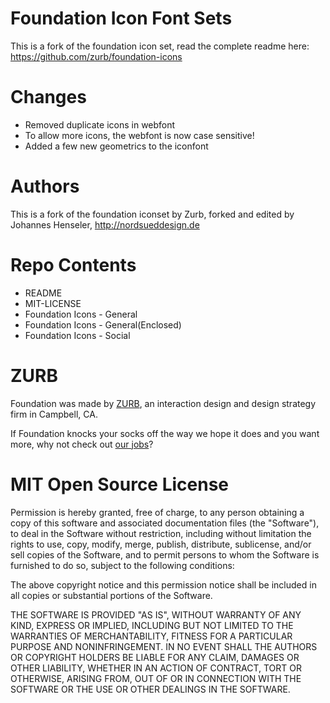 Foundation Icon Font Sets
=========================
This is a fork of the foundation icon set, read the complete readme here: https://github.com/zurb/foundation-icons

Changes
=======
* Removed duplicate icons in webfont
* To allow more icons, the webfont is now case sensitive!
* Added a few new geometrics to the iconfont

Authors
=======

This is a fork of the foundation iconset by Zurb, forked and edited by Johannes Henseler, http://nordsueddesign.de

Repo Contents
=============
* README
* MIT-LICENSE
* Foundation Icons - General
* Foundation Icons - General(Enclosed)
* Foundation Icons - Social

ZURB
====
Foundation was made by [ZURB](http://www.zurb.com), an interaction design and design strategy firm in Campbell, CA.

If Foundation knocks your socks off the way we hope it does and you want more, why not check out [our jobs](http://www.zurb.com/talent/jobs)?

MIT Open Source License
=======================
Permission is hereby granted, free of charge, to any person obtaining a copy of this software and associated documentation files (the "Software"), to deal in the Software without restriction, including without limitation the rights to use, copy, modify, merge, publish, distribute, sublicense, and/or sell copies of the Software, and to permit persons to whom the Software is furnished to do so, subject to the following conditions:

The above copyright notice and this permission notice shall be included in all copies or substantial portions of the Software.

THE SOFTWARE IS PROVIDED "AS IS", WITHOUT WARRANTY OF ANY KIND, EXPRESS OR IMPLIED, INCLUDING BUT NOT LIMITED TO THE WARRANTIES OF MERCHANTABILITY, FITNESS FOR A PARTICULAR PURPOSE AND NONINFRINGEMENT. IN NO EVENT SHALL THE AUTHORS OR COPYRIGHT HOLDERS BE LIABLE FOR ANY CLAIM, DAMAGES OR OTHER LIABILITY, WHETHER IN AN ACTION OF CONTRACT, TORT OR OTHERWISE, ARISING FROM, OUT OF OR IN CONNECTION WITH THE SOFTWARE OR THE USE OR OTHER DEALINGS IN THE SOFTWARE.